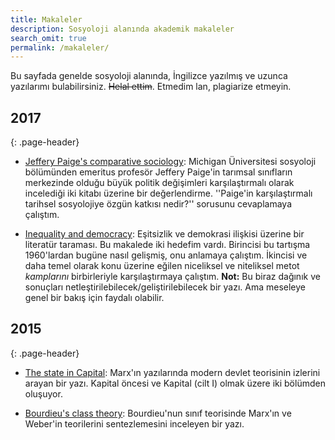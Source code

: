 ```yaml
---
title: Makaleler
description: Sosyoloji alanında akademik makaleler
search_omit: true
permalink: /makaleler/
---
```


Bu sayfada genelde sosyoloji alanında, İngilizce yazılmış ve uzunca yazılarımı bulabilirsiniz. <del>Helal ettim</del>. Etmedim lan, plagiarize etmeyin. 

## 2017
{: .page-header}

- [Jeffery Paige's comparative sociology](/items/makale/paige.pdf): Michigan Üniversitesi sosyoloji bölümünden emeritus profesör Jeffery Paige'in tarımsal sınıfların merkezinde olduğu büyük politik değişimleri karşılaştırmalı olarak incelediği iki kitabı üzerine bir değerlendirme. ''Paige'in karşılaştırmalı tarihsel sosyolojiye özgün katkısı nedir?'' sorusunu cevaplamaya çalıştım. 

- [Inequality and democracy](/items/makale/inequality_democracy.pdf): Eşitsizlik ve demokrasi ilişkisi üzerine bir literatür taraması. Bu makalede iki hedefim vardı. Birincisi bu tartışma 1960'lardan bugüne nasıl gelişmiş, onu anlamaya çalıştım. İkincisi ve daha temel olarak konu üzerine eğilen niceliksel ve niteliksel metot _kamplarını_ birbirleriyle karşılaştırmaya çalıştım. __Not:__ Bu biraz dağınık ve sonuçları netleştirilebilecek/geliştirilebilecek bir yazı. Ama meseleye genel bir bakış için faydalı olabilir. 

## 2015
{: .page-header}

- [The state in Capital](/items/makale/Capital.pdf): Marx'ın yazılarında modern devlet teorisinin izlerini arayan bir yazı. Kapital öncesi ve Kapital (cilt I) olmak üzere iki bölümden oluşuyor. 

- [Bourdieu's class theory](/items/makale/Bourdieu.pdf): Bourdieu'nun sınıf teorisinde Marx'ın ve Weber'in teorilerini sentezlemesini inceleyen bir yazı. 